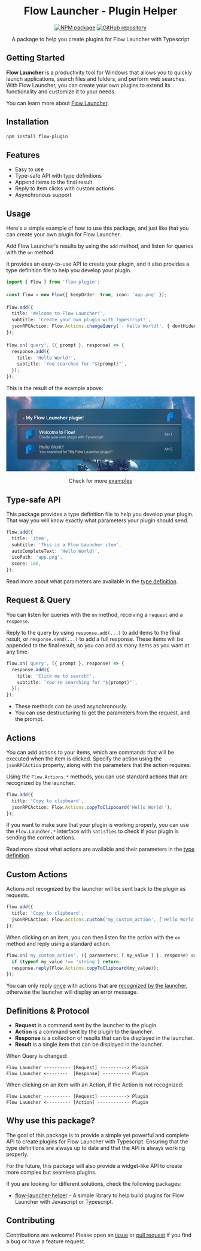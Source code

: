 <h1 align="center">Flow Launcher - Plugin Helper</h1>

<p align="center">
  <a href="https://npmjs.com/package/flow-plugin"><img src="https://img.shields.io/badge/npm-flow--plugin-blue?logo=npm" alt="NPM package"></a>
  <a href="https://github.com/DrafaKiller/FlowPlugin-ts"><img src="https://img.shields.io/badge/GitHub-FlowPlugin--ts-blue?logo=github" alt="GitHub repository"></a>
</p>

<p align="center">A package to help you create plugins for Flow Launcher with Typescript</p>

## Getting Started

**Flow Launcher** is a productivity tool for Windows that allows you to quickly launch applications, search files and folders, and perform web searches. With Flow Launcher, you can create your own plugins to extend its functionality and customize it to your needs.

You can learn more about [Flow Launcher](https://www.flowlauncher.com/).

## Installation

```bash
npm install flow-plugin
```

## Features

- Easy to use
- Type-safe API with type definitions
- Append items to the final result
- Reply to item clicks with custom actions
- Asynchronous support

## Usage

Here's a simple example of how to use this package, and just like that you can create your own plugin for Flow Launcher.

Add Flow Launcher's results by using the `add` method, and listen for queries with the `on` method.

It provides an easy-to-use API to create your plugin, and it also provides a type definition file to help you develop your plugin.

```ts
import { Flow } from 'flow-plugin';

const flow = new Flow({ keepOrder: true, icon: 'app.png' });

flow.add({
  title: 'Welcome to Flow Launcher!',
  subtitle: 'Create your own plugin with Typescript!',
  jsonRPCAction: Flow.Actions.changeQuery('- Hello World!', { dontHideAfterAction: true }),
});

flow.on('query', ({ prompt }, response) => {
  response.add({
    title: 'Hello World!',
    subtitle: `You searched for "${prompt}"`,
  });
});
```

This is the result of the example above:

<p align="center">
  <img src="https://raw.githubusercontent.com/DrafaKiller/FlowPlugin-ts/v1.0.0/assets/welcome.png" alt="Usage Result">
</p>

<p align="center">Check for more <a href="https://github.com/DrafaKiller/FlowPlugin-ts/tree/v1.0.0/example">examples</a></p>

## Type-safe API

This package provides a type definition file to help you develop your plugin.
That way you will know exactly what parameters your plugin should send.

```ts
flow.add({
  title: 'Item',
  subtitle: 'This is a Flow Launcher item',
  autoCompleteText: 'Hello World!',
  icoPath: 'app.png',
  score: 100,
});
```

Read more about what parameters are available in the [type definition](https://github.com/DrafaKiller/FlowPlugin-ts/blob/v1.0.0/src/api/types/core.ts#L20-L37).

## Request & Query

You can listen for queries with the `on` method, receiving a `request` and a `response`.

Reply to the query by using `response.add(...)` to add items to the final result, or `response.send(...)` to add a full response. These items will be appended to the final result, so you can add as many items as you want at any time.

```ts
flow.on('query', ({ prompt }, response) => {
  response.add({
    title: 'Click me to search!',
    subtitle: `You're searching for "${prompt}"`,
  });
});
```

- These methods can be used asynchronously.
- You can use destructuring to get the parameters from the request, and the prompt.

## Actions

You can add actions to your items, which are commands that will be executed when the item is clicked. Specify the action using the `jsonRPCAction` property, along with the parameters that the action requires.

Using the `Flow.Actions.*` methods, you can use standard actions that are recognized by the launcher.

```ts
flow.add({
  title: 'Copy to clipboard',
  jsonRPCAction: Flow.Actions.copyToClipboard('Hello World!'),
});
```

If you want to make sure that your plugin is working properly, you can use the `Flow.Launcher.*` interface with `satisfies` to check if your plugin is sending the correct actions.

Read more about what actions are available and their parameters in the [type definition](https://github.com/DrafaKiller/FlowPlugin-ts/blob/v1.0.0/src/api/types/standard.ts#L50-L177).


## Custom Actions

Actions not recognized by the launcher will be sent back to the plugin as requests.

```ts
flow.add({
  title: 'Copy to clipboard',
  jsonRPCAction: Flow.Actions.custom('my_custom_action', ['Hello World!']),
});
```

When clicking on an item, you can then listen for the action with the `on` method and reply using a standard action.

```ts
flow.on('my_custom_action', ({ parameters: [ my_value ] }, response) => {
  if (typeof my_value !== 'string') return;
  response.reply(Flow.Actions.copyToClipboard(my_value));
});
```

You can only reply <u>once</u> with actions that are <u>recognized by the launcher</u>, otherwise the launcher will display an error message.

## Definitions & Protocol

- **Request** is a command sent by the launcher to the plugin.
- **Action** is a command sent by the plugin to the launcher.
- **Response** is a collection of results that can be displayed in the launcher.
- **Result** is a single item that can be displayed in the launcher.

When Query is changed:
```
Flow Launcher ---------- [Request] ----------> Plugin
Flow Launcher <--------  [Response] ---------- Plugin
```

When clicking on an item with an Action, if the Action is not recognized:
```
Flow Launcher ---------- [Request] ----------> Plugin
Flow Launcher <--------- [Action] ------------ Plugin
```

## Why use this package?

The goal of this package is to provide a simple yet powerful and complete API to create plugins for Flow Launcher with Typescript.
Ensuring that the type definitions are always up to date and that the API is always working properly.

For the future, this package will also provide a widget-like API to create more complex but seamless plugins.

If you are looking for different solutions, check the following packages:

- [flow-launcher-helper](https://www.npmjs.com/package/flow-launcher-helper) - A simple library to help build plugins for Flow Launcher with Javascript or Typescript.

## Contributing

Contributions are welcome! Please open an [issue](https://github.com/DrafaKiller/FlowPlugin-ts/issues) or [pull request](https://github.com/DrafaKiller/FlowPlugin-ts/pulls) if you find a bug or have a feature request.